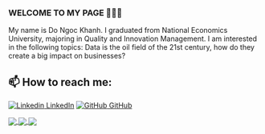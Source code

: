 ### WELCOME TO MY PAGE 👋👋👋
My name is Do Ngoc Khanh. I graduated from National Economics University, majoring in Quality and Innovation Management. I am interested in the following topics: Data is the oil field of the 21st century, how do they create a big impact on businesses?
## 📫 How to reach me:

[![Linkedin](https://i.stack.imgur.com/gVE0j.png) LinkedIn](https://www.linkedin.com/in/kayzdo114/) [![GitHub](https://i.stack.imgur.com/tskMh.png) GitHub](https://github.com/KayzDo)

<a href="https://github.com/KayzDo/Adventureworks2019-SQL-and-Power-BI-">
  <!-- Change the `github-readme-stats.anuraghazra1.vercel.app` to `github-readme-stats.vercel.app`  -->
  <img align="center" src="https://github-readme-stats.anuraghazra1.vercel.app/api/pin/?username=KayzDo&repo=Superstore-Sales-and-Expansion-strategy&theme=radical" />
</a> 
<a href="https://github.com/KayzDo/Adventureworks2019-SQL-and-Power-BI-">
  <!-- Change the `github-readme-stats.anuraghazra1.vercel.app` to `github-readme-stats.vercel.app`  -->
  <img align="center" src="https://github-readme-stats.anuraghazra1.vercel.app/api/pin/username=KayzDo&repo=Adventureworks2019-SQL-and-Power-BI-&theme=merko" />
</a> 
<a href="https://github.com/KayzDo/RFM-Analysis">
  <!-- Change the `github-readme-stats.anuraghazra1.vercel.app` to `github-readme-stats.vercel.app`  -->
  <img align="center" src="https://github-readme-stats.anuraghazra1.vercel.app/api/pin/?username=KayzDo&repo=RFM-Analysis&theme=tokyonight" />
</a>  

